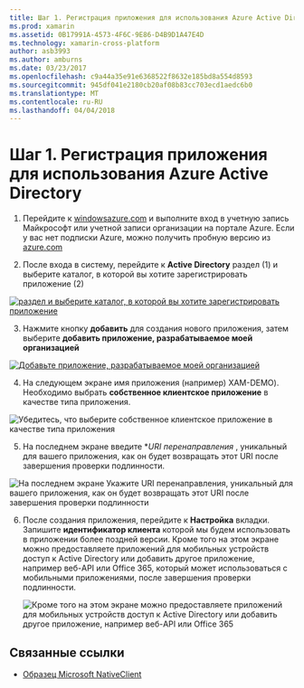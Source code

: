```yaml
---
title: Шаг 1. Регистрация приложения для использования Azure Active Directory
ms.prod: xamarin
ms.assetid: 0B17991A-4573-4F6C-9E86-D4B9D1A47E4D
ms.technology: xamarin-cross-platform
author: asb3993
ms.author: amburns
ms.date: 03/23/2017
ms.openlocfilehash: c9a44a35e91e6368522f8632e185bd8a554d8593
ms.sourcegitcommit: 945df041e2180cb20af08b83cc703ecd1aedc6b0
ms.translationtype: MT
ms.contentlocale: ru-RU
ms.lasthandoff: 04/04/2018
---
```

# <a name="step-1-register-an-app-to-use-azure-active-directory"></a>Шаг 1. Регистрация приложения для использования Azure Active Directory

1. Перейдите к [windowsazure.com](https://manage.windowsazure.com) и выполните вход в учетную запись Майкрософт или учетной записи организации на портале Azure. Если у вас нет подписки Azure, можно получить пробную версию из [azure.com](http://www.azure.com)

2. После входа в систему, перейдите к **Active Directory** раздел (1) и выберите каталог, в которой вы хотите зарегистрировать приложение (2)

  [ ![](register-images/01.-active-directory-in-azure-portal-sml.jpg "раздел и выберите каталог, в которой вы хотите зарегистрировать приложение")](register-images/01.-active-directory-in-azure-portal.jpg#lightbox)

3. Нажмите кнопку **добавить** для создания нового приложения, затем выберите **добавить приложение, разрабатываемое моей организацией**

  [ ![](register-images/02.-add-new-application-sml.jpg "Добавьте приложение, разрабатываемое моей организацией")](register-images/02.-add-new-application.jpg#lightbox)

4. На следующем экране имя приложения (например) XAM-DEMO).
  Необходимо выбрать **собственное клиентское приложение** в качестве типа приложения.

  ![](register-images/03.-app-name.jpg "Убедитесь, что выберите собственное клиентское приложение в качестве типа приложения")

5. На последнем экране введите **URI перенаправления* , уникальный для вашего приложения, как он будет возвращать этот URI после завершения проверки подлинности.

  ![](register-images/04.-app-redirect.jpg "На последнем экране Укажите URI перенаправления, уникальный для вашего приложения, как он будет возвращать этот URI после завершения проверки подлинности")

6. После создания приложения, перейдите к **Настройка** вкладки. Запишите **идентификатор клиента** которой мы будем использовать в приложении более поздней версии. Кроме того на этом экране можно предоставляете приложений для мобильных устройств доступ к Active Directory или добавить другое приложение, например веб-API или Office 365, который может использоваться с мобильными приложениями, после завершения проверки подлинности.

    ![](register-images/05.-configure.jpg "Кроме того на этом экране можно предоставляете приложений для мобильных устройств доступ к Active Directory или добавить другое приложение, например веб-API или Office 365")



## <a name="related-links"></a>Связанные ссылки

- [Образец Microsoft NativeClient](https://github.com/AzureADSamples/NativeClient-MultiTarget-DotNet)
